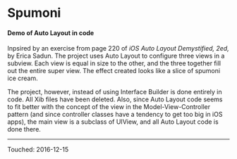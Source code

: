 # Spumoni #

#### Demo of Auto Layout in code ####

Inpsired by an exercise from page 220 of *iOS Auto Layout Demystified, 2ed,* by Erica Sadun. The project uses Auto Layout to configure three views in a subview. Each view is equal in size to the other, and the three together fill out the entire super view. The effect created looks like a slice of spumoni ice cream.

The project, however, instead of using Interface Builder is done entirely in code. All Xib files have been deleted. Also, since Auto Layout code seems to fit better with the concept of the view in the Model-View-Controller pattern (and since controller classes have a tendency to get too big in iOS apps), the main view is a subclass of UIView, and all Auto Layout code is done there.

----------------

Touched: 2016-12-15
